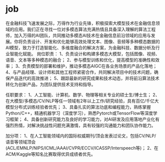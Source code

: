 # job
在金融科技飞速发展之际，万得作为行业先锋，积极探索大模型技术在金融信息领域的应用。我们正在寻找一位对多模态算法充满热情且具备深入理解的算法工程师，加入万得的AI团队，共同推动多模态AI技术在金融信息前沿领域的应用与发展。你将负责设计、开发和优化能够高效处理文本、图像、音频等多种模态数据的AI模型，致力于打造智能化、多维度融合的解决方案，为金融科技、数据分析及行业智能化赋能。
岗位职责：
1、负责设计和构建多模态大模型，包括图像、视频、语音、文本等多种模态的融合；
2、参与模型训练和优化，提高模型的准确性和效率；
3、负责模型的部署和维护，推动多模态AIGC在各业务场景的产品化落地；
4、与产品经理、设计师和其他工程师紧密合作，共同解决项目中的技术问题，确保产品迭代的高效推进；
5、跟踪最新的研究成果和技术动态，并将前沿算法技术转化为创新产品，为团队提供技术支持和指导。

任职要求：
1、人工智能、计算机、数学、物理等相关专业的硕士生/博士生；
2、在大模型/多模态/CV/NLP等任一领域有2年以上工作/研究经验，具有百亿/千亿大模型分布式训练经验者优先；
3、具备扎实的算法功底和编程能力，熟练掌握Python/C++，精通机器学习（深度学习），熟悉Pytorch或TensorFlow等深度学习框架；
4、具备创新研究能力及良好的学习能力，对AI研发及应用落地产业化有强烈热情，对解决挑战性问题充满激情，具有较强的沟通能力和团队协作能力。

加分项：
1、在人工智能领域内的国际权威期刊/顶会发表过论文，包括CV/NLP/语音等领域顶会(ACL/EMNLP/NIPS/ICML/AAAI/CVPR/ECCV/ICASSP/Interspeech等)；
2、在ACM/Kaggle等知名比赛取得优异成绩者优先。

